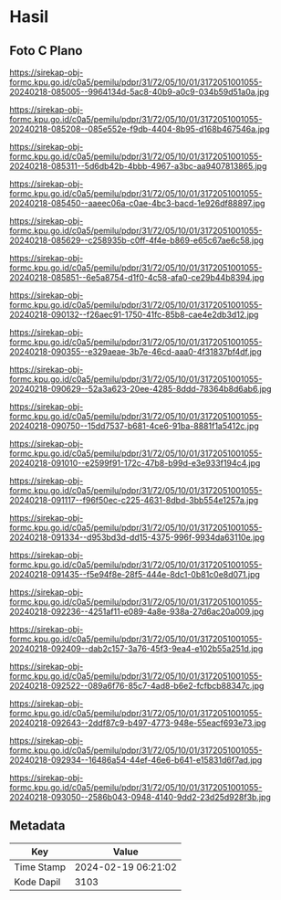# Hasil

## Foto C Plano

https://sirekap-obj-formc.kpu.go.id/c0a5/pemilu/pdpr/31/72/05/10/01/3172051001055-20240218-085005--9964134d-5ac8-40b9-a0c9-034b59d51a0a.jpg

https://sirekap-obj-formc.kpu.go.id/c0a5/pemilu/pdpr/31/72/05/10/01/3172051001055-20240218-085208--085e552e-f9db-4404-8b95-d168b467546a.jpg

https://sirekap-obj-formc.kpu.go.id/c0a5/pemilu/pdpr/31/72/05/10/01/3172051001055-20240218-085311--5d6db42b-4bbb-4967-a3bc-aa9407813865.jpg

https://sirekap-obj-formc.kpu.go.id/c0a5/pemilu/pdpr/31/72/05/10/01/3172051001055-20240218-085450--aaeec06a-c0ae-4bc3-bacd-1e926df88897.jpg

https://sirekap-obj-formc.kpu.go.id/c0a5/pemilu/pdpr/31/72/05/10/01/3172051001055-20240218-085629--c258935b-c0ff-4f4e-b869-e65c67ae6c58.jpg

https://sirekap-obj-formc.kpu.go.id/c0a5/pemilu/pdpr/31/72/05/10/01/3172051001055-20240218-085851--6e5a8754-d1f0-4c58-afa0-ce29b44b8394.jpg

https://sirekap-obj-formc.kpu.go.id/c0a5/pemilu/pdpr/31/72/05/10/01/3172051001055-20240218-090132--f26aec91-1750-41fc-85b8-cae4e2db3d12.jpg

https://sirekap-obj-formc.kpu.go.id/c0a5/pemilu/pdpr/31/72/05/10/01/3172051001055-20240218-090355--e329aeae-3b7e-46cd-aaa0-4f31837bf4df.jpg

https://sirekap-obj-formc.kpu.go.id/c0a5/pemilu/pdpr/31/72/05/10/01/3172051001055-20240218-090629--52a3a623-20ee-4285-8ddd-78364b8d6ab6.jpg

https://sirekap-obj-formc.kpu.go.id/c0a5/pemilu/pdpr/31/72/05/10/01/3172051001055-20240218-090750--15dd7537-b681-4ce6-91ba-8881f1a5412c.jpg

https://sirekap-obj-formc.kpu.go.id/c0a5/pemilu/pdpr/31/72/05/10/01/3172051001055-20240218-091010--e2599f91-172c-47b8-b99d-e3e933f194c4.jpg

https://sirekap-obj-formc.kpu.go.id/c0a5/pemilu/pdpr/31/72/05/10/01/3172051001055-20240218-091117--f96f50ec-c225-4631-8dbd-3bb554e1257a.jpg

https://sirekap-obj-formc.kpu.go.id/c0a5/pemilu/pdpr/31/72/05/10/01/3172051001055-20240218-091334--d953bd3d-dd15-4375-996f-9934da63110e.jpg

https://sirekap-obj-formc.kpu.go.id/c0a5/pemilu/pdpr/31/72/05/10/01/3172051001055-20240218-091435--f5e94f8e-28f5-444e-8dc1-0b81c0e8d071.jpg

https://sirekap-obj-formc.kpu.go.id/c0a5/pemilu/pdpr/31/72/05/10/01/3172051001055-20240218-092236--4251af11-e089-4a8e-938a-27d6ac20a009.jpg

https://sirekap-obj-formc.kpu.go.id/c0a5/pemilu/pdpr/31/72/05/10/01/3172051001055-20240218-092409--dab2c157-3a76-45f3-9ea4-e102b55a251d.jpg

https://sirekap-obj-formc.kpu.go.id/c0a5/pemilu/pdpr/31/72/05/10/01/3172051001055-20240218-092522--089a6f76-85c7-4ad8-b6e2-fcfbcb88347c.jpg

https://sirekap-obj-formc.kpu.go.id/c0a5/pemilu/pdpr/31/72/05/10/01/3172051001055-20240218-092643--2ddf87c9-b497-4773-948e-55eacf693e73.jpg

https://sirekap-obj-formc.kpu.go.id/c0a5/pemilu/pdpr/31/72/05/10/01/3172051001055-20240218-092934--16486a54-44ef-46e6-b641-e15831d6f7ad.jpg

https://sirekap-obj-formc.kpu.go.id/c0a5/pemilu/pdpr/31/72/05/10/01/3172051001055-20240218-093050--2586b043-0948-4140-9dd2-23d25d928f3b.jpg


## Metadata

| Key        | Value               |
| ---------- | ------------------- |
| Time Stamp | 2024-02-19 06:21:02 |
| Kode Dapil | 3103                |



